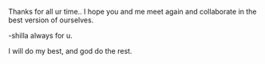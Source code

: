 Thanks for all ur time..
I hope you and me meet again and collaborate in the best version of ourselves.

-shilla always for u.

I will do my best, and god do the rest.


